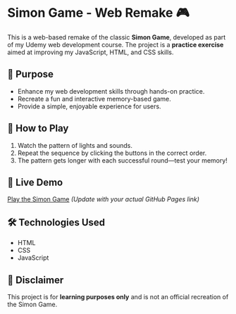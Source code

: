# **Simon Game - Web Remake** 🎮  

This is a web-based remake of the classic **Simon Game**, developed as part of my Udemy web development course. The project is a **practice exercise** aimed at improving my JavaScript, HTML, and CSS skills.  

## 🎯 **Purpose**
- Enhance my web development skills through hands-on practice.  
- Recreate a fun and interactive memory-based game.  
- Provide a simple, enjoyable experience for users.  

## 🚀 **How to Play**
1. Watch the pattern of lights and sounds.  
2. Repeat the sequence by clicking the buttons in the correct order.  
3. The pattern gets longer with each successful round—test your memory!  

## 🔗 **Live Demo**
[Play the Simon Game](https://yourusername.github.io/simon-game/) *(Update with your actual GitHub Pages link)*  

## 🛠️ **Technologies Used**
- HTML  
- CSS  
- JavaScript  

## 📌 **Disclaimer**
This project is for **learning purposes only** and is not an official recreation of the Simon Game.  
